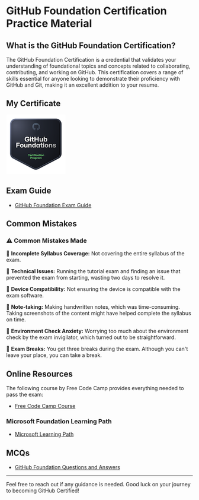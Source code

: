 
# GitHub Foundation Certification Practice Material

## What is the GitHub Foundation Certification?
The GitHub Foundation Certification is a credential that validates your understanding of foundational topics and concepts related to collaborating, contributing, and working on GitHub. This certification covers a range of skills essential for anyone looking to demonstrate their proficiency with GitHub and Git, making it an excellent addition to your resume.

## My Certificate
[![GitHub Foundation Certification Badge](./github-foundations.png)](https://www.credly.com/badges/8666d685-1891-4fbb-90f6-fb0ef497364e/public_url)

## Exam Guide
- [GitHub Foundation Exam Guide](./github-foundation-exam-guide.pdf)

## Common Mistakes

### ⚠ Common Mistakes Made

🔸 **Incomplete Syllabus Coverage:** Not covering the entire syllabus of the exam.

🔸 **Technical Issues:** Running the tutorial exam and finding an issue that prevented the exam from starting, wasting two days to resolve it.

🔸 **Device Compatibility:** Not ensuring the device is compatible with the exam software.

🔸 **Note-taking:** Making handwritten notes, which was time-consuming. Taking screenshots of the content might have helped complete the syllabus on time.

🔸 **Environment Check Anxiety:** Worrying too much about the environment check by the exam invigilator, which turned out to be straightforward.

🔸 **Exam Breaks:** You get three breaks during the exam. Although you can't leave your place, you can take a break.

## Online Resources
The following course by Free Code Camp provides everything needed to pass the exam:
- [Free Code Camp Course](https://youtu.be/Jdc0i7RcBv8?si=DxytRcU_DOKsvxX2)

### Microsoft Foundation Learning Path
- [Microsoft Learning Path](https://learn.microsoft.com/en-us/collections/o1njfe825p602p?wt.mc_id=studentamb_242899)

## MCQs
- [GitHub Foundation Questions and Answers](./github-foundation-exam-q&a.pdf)

---

Feel free to reach out if any guidance is needed. Good luck on your journey to becoming GitHub Certified!

